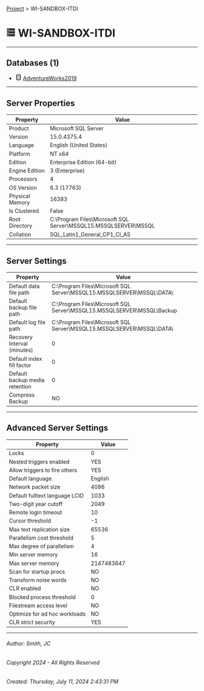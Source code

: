 #### 

[Project](../index.md) > WI-SANDBOX-ITDI

# ![Server](../Images/ntServer.png) WI-SANDBOX-ITDI

---

## <a name="#databases"></a>Databases (1)

* ![Database](../Images/Database.png) [AdventureWorks2019](User_databases/AdventureWorks2019/index.md)


---

## <a name="#serverproperties"></a>Server Properties

| Property | Value |
|---|---|
| Product | Microsoft SQL Server |
| Version | 15.0.4375.4 |
| Language | English (United States) |
| Platform | NT x64 |
| Edition | Enterprise Edition (64-bit) |
| Engine Edition | 3 (Enterprise) |
| Processors | 4 |
| OS Version | 6.3 (17763) |
| Physical Memory | 16383 |
| Is Clustered | False |
| Root Directory | C:\\Program Files\\Microsoft SQL Server\\MSSQL15.MSSQLSERVER\\MSSQL |
| Collation | SQL_Latin1_General_CP1_CI_AS |


---

## <a name="#serversettings"></a>Server Settings

| Property | Value |
|---|---|
| Default data file path | C:\\Program Files\\Microsoft SQL Server\\MSSQL15.MSSQLSERVER\\MSSQL\\DATA\\ |
| Default backup file path | C:\\Program Files\\Microsoft SQL Server\\MSSQL15.MSSQLSERVER\\MSSQL\\Backup |
| Default log file path | C:\\Program Files\\Microsoft SQL Server\\MSSQL15.MSSQLSERVER\\MSSQL\\DATA\\ |
| Recovery Interval (minutes) | 0 |
| Default index fill factor | 0 |
| Default backup media retention | 0 |
| Compress Backup | NO |


---

## <a name="#advancedserversettings"></a>Advanced Server Settings

| Property | Value |
|---|---|
| Locks | 0 |
| Nested triggers enabled | YES |
| Allow triggers to fire others | YES |
| Default language | English |
| Network packet size | 4096 |
| Default fulltext language LCID | 1033 |
| Two-digit year cutoff | 2049 |
| Remote login timeout | 10 |
| Cursor threshold | -1 |
| Max text replication size | 65536 |
| Parallelism cost threshold | 5 |
| Max degree of parallelism | 4 |
| Min server memory | 16 |
| Max server memory | 2147483647 |
| Scan for startup procs | NO |
| Transform noise words | NO |
| CLR enabled | NO |
| Blocked process threshold | 0 |
| Filestream access level | NO |
| Optimize for ad hoc workloads | NO |
| CLR strict security | YES |


---

###### Author:  Smith, JC

###### Copyright 2024 - All Rights Reserved

###### Created: Thursday, July 11, 2024 2:43:31 PM

